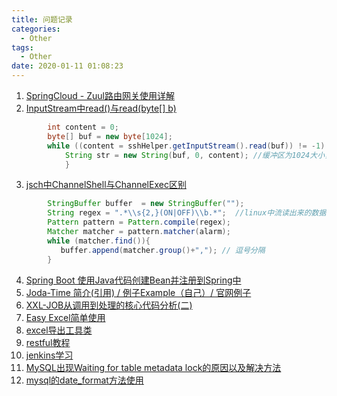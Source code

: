 ```yaml
---
title: 问题记录
categories:
  - Other
tags:
  - Other
date: 2020-01-11 01:08:23
---
```


1. [SpringCloud - Zuul路由网关使用详解](https://blog.csdn.net/J080624/article/details/81234465)
2. [InputStream中read()与read(byte[] b)](https://blog.csdn.net/jdsjlzx/article/details/8875758)
```java
        int content = 0;
        byte[] buf = new byte[1024];
        while ((content = sshHelper.getInputStream().read(buf)) != -1) {
            String str = new String(buf, 0, content); //缓冲区为1024大小，但一次性读取到的字节数不确定
			}
```
3. [jsch中ChannelShell与ChannelExec区别](https://blog.csdn.net/u013066244/article/details/70911585/)
```java
        StringBuffer buffer  = new StringBuffer("");
        String regex = ".*\\s{2,}(ON|OFF)\\b.*";  //linux中流读出来的数据有许多控制字符，最好通过正则去匹配想要的数据
        Pattern pattern = Pattern.compile(regex);
        Matcher matcher = pattern.matcher(alarm);
        while (matcher.find()){
           buffer.append(matcher.group()+","); // 逗号分隔
        }
```
4. [Spring Boot 使用Java代码创建Bean并注册到Spring中](https://blog.csdn.net/catoop/article/details/50558333)
5. [Joda-Time 简介(引用) / 例子Example（自己）/ 官网例子](https://www.iteye.com/blog/kanpiaoxue-2086963)
6. [XXL-JOB从调用到处理的核心代码分析(二)](https://www.jianshu.com/p/d75800b5c9f9)
7. [Easy Excel简单使用](https://alibaba-easyexcel.github.io/quickstart/fill.html)
8. [excel导出工具类](https://github.com/dearKundy/excel-utils)
9. [restful教程](http://www.ruanyifeng.com/blog/2018/10/restful-api-best-practices.html)
10. [jenkins学习](https://www.cnblogs.com/xiaodai12138/p/9996995.html)
11. [MySQL出现Waiting for table metadata lock的原因以及解决方法](https://www.cnblogs.com/digdeep/p/4892953.html)
12. [mysql的date_format方法使用](https://blog.csdn.net/moakun/article/details/82290387)